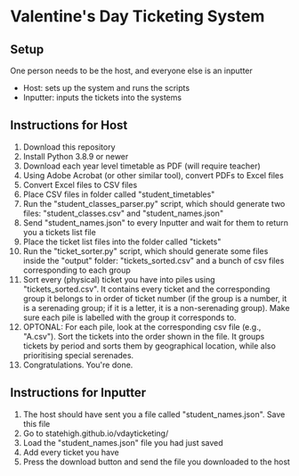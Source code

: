 # Valentine's Day Ticketing System

## Setup
One person needs to be the host, and everyone else is an inputter
- Host: sets up the system and runs the scripts
- Inputter: inputs the tickets into the systems

## Instructions for Host
1. Download this repository
2. Install Python 3.8.9 or newer
3. Download each year level timetable as PDF (will require teacher)
4. Using Adobe Acrobat (or other similar tool), convert PDFs to Excel files
5. Convert Excel files to CSV files
6. Place CSV files in folder called "student_timetables"
7. Run the "student_classes_parser.py" script, which should generate two files: "student_classes.csv" and "student_names.json"
8. Send "student_names.json" to every Inputter and wait for them to return you a tickets list file
9. Place the ticket list files into the folder called "tickets"
10. Run the "ticket_sorter.py" script, which should generate some files inside the "output" folder: "tickets_sorted.csv" and a bunch of csv files corresponding to each group
11. Sort every (physical) ticket you have into piles using "tickets_sorted.csv". It contains every ticket and the corresponding group it belongs to in order of ticket number (if the group is a number, it is a serenading group; if it is a letter, it is a non-serenading group). Make sure each pile is labelled with the group it corresponds to.
12. OPTONAL: For each pile, look at the corresponding csv file (e.g., "A.csv"). Sort the tickets into the order shown in the file. It groups tickets by period and sorts them by geographical location, while also prioritising special serenades.
13. Congratulations. You're done.

## Instructions for Inputter
1. The host should have sent you a file called "student_names.json". Save this file
2. Go to statehigh.github.io/vdayticketing/
3. Load the "student_names.json" file you had just saved
4. Add every ticket you have
5. Press the download button and send the file you downloaded to the host
